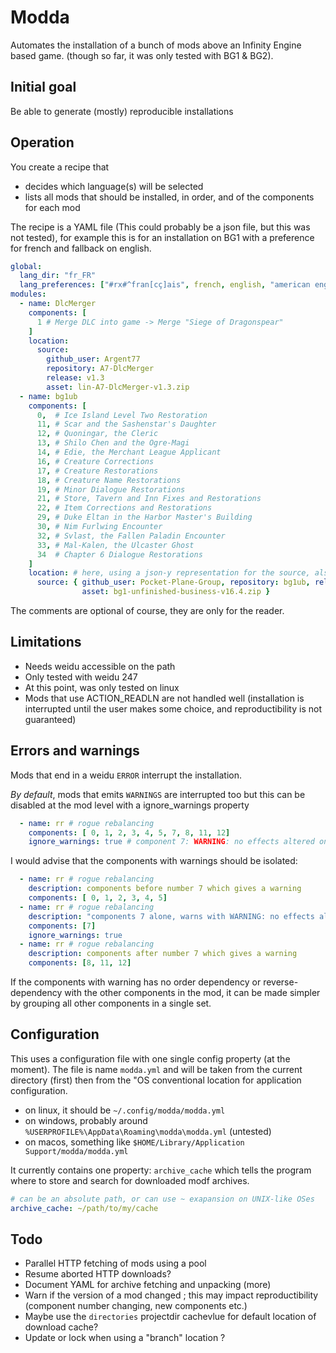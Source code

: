 # Modda

Automates the installation of a bunch of mods above an Infinity Engine based game.
(though so far, it was only tested with BG1 & BG2).

## Initial goal

Be able to generate (mostly) reproducible installations

## Operation

You create a recipe that 
 - decides which language(s) will be selected
 - lists all mods that should be installed, in order, and of the components for each mod

The recipe is a YAML file (This could probably be a json file, but this was not tested), for example this is for an installation on BG1 with a preference for french and fallback on english.

```yaml
global:
  lang_dir: "fr_FR"
  lang_preferences: ["#rx#^fran[cç]ais", french, english, "american english"]
modules:
  - name: DlcMerger
    components: [
      1 # Merge DLC into game -> Merge "Siege of Dragonspear" 
    ]
    location:
      source:
        github_user: Argent77
        repository: A7-DlcMerger
        release: v1.3
        asset: lin-A7-DlcMerger-v1.3.zip
  - name: bg1ub
    components: [
      0,  # Ice Island Level Two Restoration
      11, # Scar and the Sashenstar's Daughter
      12, # Quoningar, the Cleric
      13, # Shilo Chen and the Ogre-Magi
      14, # Edie, the Merchant League Applicant
      16, # Creature Corrections
      17, # Creature Restorations
      18, # Creature Name Restorations
      19, # Minor Dialogue Restorations
      21, # Store, Tavern and Inn Fixes and Restorations
      22, # Item Corrections and Restorations
      29, # Duke Eltan in the Harbor Master's Building
      30, # Nim Furlwing Encounter
      32, # Svlast, the Fallen Paladin Encounter
      33, # Mal-Kalen, the Ulcaster Ghost
      34  # Chapter 6 Dialogue Restorations
    ]
    location: # here, using a json-y representation for the source, also works with double quotes
      source: { github_user: Pocket-Plane-Group, repository: bg1ub, release: v16.4,
                asset: bg1-unfinished-business-v16.4.zip }
```

The comments are optional of course, they are only for the reader.

## Limitations

- Needs weidu accessible on the path
- Only tested with weidu 247
- At this point, was only tested on linux
- Mods that use ACTION_READLN are not handled well (installation is interrupted until the user makes some choice, and reproductibility is not guaranteed)

## Errors and warnings

Mods that end in a weidu `ERROR` interrupt the installation.

_By default_, mods that emits `WARNINGS` are interrupted too but this can be disabled at the mod level with a ignore_warnings property

```yaml
  - name: rr # rogue rebalancing
    components: [ 0, 1, 2, 3, 4, 5, 7, 8, 11, 12]
    ignore_warnings: true # component 7: WARNING: no effects altered on MISC2P.ITM
```

I would advise that the components with warnings should be isolated:

```yaml
  - name: rr # rogue rebalancing
    description: components before number 7 which gives a warning
    components: [ 0, 1, 2, 3, 4, 5]
  - name: rr # rogue rebalancing
    description: "components 7 alone, warns with WARNING: no effects altered on MISC2P.ITM"
    components: [7]
    ignore_warnings: true
  - name: rr # rogue rebalancing
    description: components after number 7 which gives a warning
    components: [8, 11, 12]
```

If the components with warning has no order dependency or reverse-dependency with the other components in the mod, it can be made simpler by grouping all other components in a single set.

## Configuration

This uses a configuration file with one single config property (at the moment).
The file is name `modda.yml` and will be taken from the current directory (first) then from the "OS conventional location for application configuration.

- on linux, it should be `~/.config/modda/modda.yml`
- on windows, probably around `%USERPROFILE%\AppData\Roaming\modda\modda.yml` (untested)
- on macos, something like `$HOME/Library/Application Support/modda/modda.yml`

It currently contains one property: `archive_cache` which tells the program where to store and search for downloaded modf archives.

```yaml
# can be an absolute path, or can use ~ exapansion on UNIX-like OSes
archive_cache: ~/path/to/my/cache
```

## Todo

- Parallel HTTP fetching of mods using a pool
- Resume aborted HTTP downloads?
- Document YAML for archive fetching and unpacking (more)
- Warn if the version of a mod changed ; this may impact reproductibility (component number changing, new components etc.)
- Maybe use the `directories` projectdir cachevlue for default location of download cache?
- Update or lock when using a "branch" location ?
